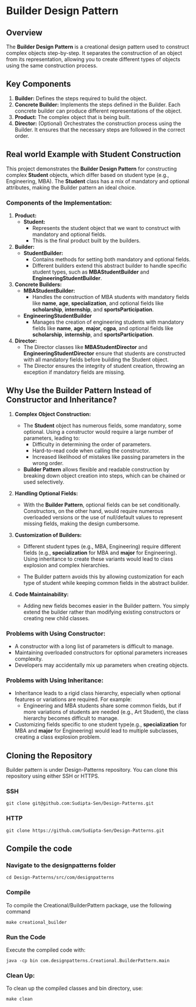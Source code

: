 # Builder Design Pattern 

## Overview
The **Builder Design Pattern** is a creational design pattern used to construct complex objects step-by-step. It separates the construction of an object from its representation, allowing you to create different types of objects using the same construction process.

## Key Components
1. **Builder:** Defines the steps required to build the object.
2. **Concrete Builder:** Implements the steps defined in the Builder. Each concrete builder can produce different representations of the object.
3. **Product:** The complex object that is being built.
4. **Director:** (Optional) Orchestrates the construction process using the Builder. It ensures that the necessary steps are followed in the correct order.

## Real world Example with Student Construction
This project demonstrates the **Builder Design Pattern** for constructing complex **Student** objects, which differ based on student type (e.g., Engineering, MBA). The **Student** class has a mix of mandatory and optional attributes, making the Builder pattern an ideal choice.

### Components of the Implementation:

1. **Product:**
    - **Student:** 
        - Represents the student object that we want to construct with mandatory and optional fields.
        - This is the final product built by the builders.
2. **Builder:**
    - **StudentBuilder:** 
        - Contains methods for setting both mandatory and optional fields. 
        - Different builders extend this abstract builder to handle specific student types, such as **MBAStudentBuilder** and **EngineeringStudentBuilder**.
3. **Concrete Builders:**
    - **MBAStudentBuilder:**
        - Handles the construction of MBA students with mandatory fields like **name**, **age**, **specialization**, and optional fields like **scholarship**, **internship**, and **sportsParticipation**.
    - **EngineeringStudentBuilder**
        - Manages the creation of engineering students with mandatory fields like **name**, **age**, **major**, **cgpa**, and optional fields like **scholarship**, **internship**, and **sportsParticipation**.
4. **Director:**
    - The Director classes like **MBAStudentDirector** and **EngineeringStudentDirector** ensure that students are constructed with all mandatory fields before building the Student object.
    - The Director ensures the integrity of student creation, throwing an exception if mandatory fields are missing.

## Why Use the Builder Pattern Instead of Constructor and Inheritance?
1. **Complex Object Construction:**
    - The **Student** object has numerous fields, some mandatory, some optional. Using a constructor would require a large number of parameters, leading to:
        - Difficulty in determining the order of parameters.
        - Hard-to-read code when calling the constructor.
        - Increased likelihood of mistakes like passing parameters in the wrong order.
    - **Builder Pattern** allows flexible and readable construction by breaking down object creation into steps, which can be chained or used selectively.

2. **Handling Optional Fields:**
    - With the **Builder Pattern**, optional fields can be set conditionally. Constructors, on the other hand, would require numerous overloaded versions or the use of null/default values to represent missing fields, making the design cumbersome.

3. **Customization of Builders:**
    - Different student types (e.g., MBA, Engineering) require different fields (e.g., **specialization** for MBA and **major** for Engineering). Using inheritance to create these variants would lead to class explosion and complex hierarchies.

    - The Builder pattern avoids this by allowing customization for each type of student while keeping common fields in the abstract builder.

4. **Code Maintainability:**
    - Adding new fields becomes easier in the Builder pattern. You simply extend the builder rather than modifying existing constructors or creating new child classes.

### Problems with Using Constructor:
- A constructor with a long list of parameters is difficult to manage.
- Maintaining overloaded constructors for optional parameters increases complexity.
- Developers may accidentally mix up parameters when creating objects.

### Problems with Using Inheritance:
- Inheritance leads to a rigid class hierarchy, especially when optional features or variations are required. For example:
    - Engineering and MBA students share some common fields, but if more variations of students are needed (e.g., Art Student), the class hierarchy becomes difficult to manage.
- Customizing fields specific to one student type(e.g., **specialization** for MBA and **major** for Engineering) would lead to multiple subclasses, creating a class explosion problem.

## Cloning the Repository
Builder pattern is under Design-Patterns repository. You can clone this repository using either SSH or HTTPS.

### SSH
`git clone git@github.com:Sudipta-Sen/Design-Patterns.git`

### HTTP
`git clone https://github.com/Sudipta-Sen/Design-Patterns.git`

## Compile the code

### Navigate to the designpatterns folder
`cd Design-Patterns/src/com/designpatterns`

### Compile
To compile the Creational/BuilderPattern package, use the following command

`make creational_builder`

### Run the Code
Execute the compiled code with:

`java -cp bin com.designpatterns.Creational.BuilderPattern.main`

### Clean Up: 
To clean up the compiled classes and bin directory, use:

`make clean`